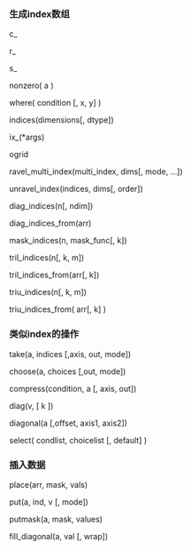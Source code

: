 ### 生成index数组

c\_

r\_

s\_

nonzero\( a \)

where\( condition \[, x, y\] \)

indices\(dimensions\[, dtype\]\)

ix\_\(\*args\)

ogrid

ravel\_multi\_index\(multi\_index, dims\[, mode, ...\]\)

unravel\_index\(indices, dims\[, order\]\)

diag\_indices\(n\[, ndim\]\)

diag\_indices\_from\(arr\)

mask\_indices\(n, mask\_func\[, k\]\)

tril\_indices\(n\[, k, m\]\)

tril\_indices\_from\(arr\[, k\]\)

triu\_indices\(n\[, k, m\]\)

triu\_indices\_from\( arr\[, k\] \)

### 类似index的操作

take\(a, indices \[,axis, out, mode\]\)

choose\(a, choices \[,out, mode\]\)

compress\(condition, a \[, axis, out\]\)

diag\(v,  \[ k \]\)

diagonal\(a \[,offset, axis1, axis2\]\)

select\( condlist, choicelist  \[, default\] \)

### 插入数据

place\(arr, mask, vals\)

put\(a, ind, v  \[, mode\]\)

putmask\(a, mask, values\)

fill\_diagonal\(a, val   \[, wrap\]\)




